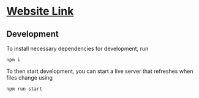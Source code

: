 # [Website Link](https://jgetzel.github.io/cse110-w21-group21/source/index.html)


## Development

To install necessary dependencies for development, run

```
npm i
```

To then start development, you can start a live server that refreshes when files change using


```
npm run start
```


